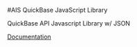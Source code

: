 #AIS QuickBase JavaScript Library

QuickBase API Javascript Library w/ JSON

[Documentation](http://docs.advantagequickstart.com/base-js)